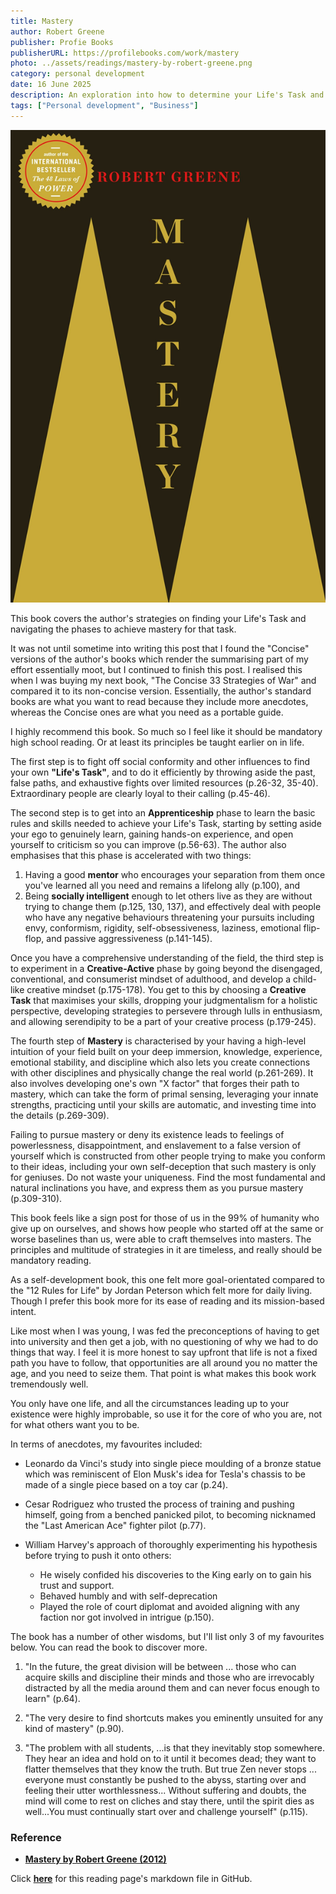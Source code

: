 ```yaml
---
title: Mastery
author: Robert Greene
publisher: Profie Books
publisherURL: https://profilebooks.com/work/mastery
photo: ../assets/readings/mastery-by-robert-greene.png
category: personal development
date: 16 June 2025
description: An exploration into how to determine your Life's Task and strategies to accomplishing it with anecdotes of the journeys of key historical masters.
tags: ["Personal development", "Business"]
---
```


![Mastery by Robert Greene](/src/assets/readings/mastery-by-robert-greene.png)


This book covers the author's strategies on finding your Life's Task and navigating the phases to achieve mastery for that task.

It was not until sometime into writing this post that I found the "Concise" versions of the author's books which render the summarising part of my effort essentially moot, but I continued to finish this post. I realised this when I was buying my next book, "The Concise 33 Strategies of War" and compared it to its non-concise version. Essentially, the author's standard books are what you want to read because they include more anecdotes, whereas the Concise ones are what you need as a portable guide.

I highly recommend this book. So much so I feel like it should be mandatory high school reading. Or at least its principles be taught earlier on in life.

The first step is to fight off social conformity and other influences to find your own **"Life's Task"**, and to do it efficiently by throwing aside the past, false paths, and exhaustive fights over limited resources (p.26-32, 35-40). Extraordinary people are clearly loyal to their calling (p.45-46).

The second step is to get into an **Apprenticeship** phase to learn the basic rules and skills needed to achieve your Life's Task, starting by setting aside your ego to genuinely learn, gaining hands-on experience, and open yourself to criticism so you can improve (p.56-63). The author also emphasises that this phase is accelerated with two things: 
1. Having a good **mentor** who encourages your separation from them once you've learned all you need and remains a lifelong ally (p.100), and
2. Being **socially intelligent** enough to let others live as they are without trying to change them (p.125, 130, 137), and effectively deal with people who have any negative behaviours threatening your pursuits including envy, conformism, rigidity, self-obsessiveness, laziness, emotional flip-flop, and passive aggressiveness (p.141-145).

Once you have a comprehensive understanding of the field, the third step is to experiment in a **Creative-Active** phase by going beyond the disengaged, conventional, and consumerist mindset of adulthood, and develop a child-like creative mindset (p.175-178). You get to this by choosing a **Creative Task** that maximises your skills, dropping your judgmentalism for a holistic perspective, developing strategies to persevere through lulls in enthusiasm, and allowing serendipity to be a part of your creative process (p.179-245).

The fourth step of **Mastery** is characterised by your having a high-level intuition of your field built on your deep immersion, knowledge, experience, emotional stability, and discipline which also lets you create connections with other disciplines and physically change the real world (p.261-269). It also involves developing one's own "X factor" that forges their path to mastery, which can take the form of primal sensing, leveraging your innate strengths, practicing until your skills are automatic, and investing time into the details (p.269-309).

Failing to pursue mastery or deny its existence leads to feelings of powerlessness, disappointment, and enslavement to a false version of yourself which is constructed from other people trying to make you conform to their ideas, including your own self-deception that such mastery is only for geniuses. Do not waste your uniqueness. Find the most fundamental and natural inclinations you have, and express them as you pursue mastery (p.309-310).

This book feels like a sign post for those of us in the 99% of humanity who give up on ourselves, and shows how people who started off at the same or worse baselines than us, were able to craft themselves into masters. The principles and multitude of strategies in it are timeless, and really should be mandatory reading.

As a self-development book, this one felt more goal-orientated compared to the "12 Rules for Life" by Jordan Peterson which felt more for daily living. Though I prefer this book more for its ease of reading and its mission-based intent.

Like most when I was young, I was fed the preconceptions of having to get into university and then get a job, with no questioning of why we had to do things that way. I feel it is more honest to say upfront that life is not a fixed path you have to follow, that opportunities are all around you no matter the age, and you need to seize them. That point is what makes this book work tremendously well.

You only have one life, and all the circumstances leading up to your existence were highly improbable, so use it for the core of who you are, not for what others want you to be.

In terms of anecdotes, my favourites included:

* Leonardo da Vinci's study into single piece moulding of a bronze statue which was reminiscent of Elon Musk's idea for Tesla's chassis to be made of a single piece based on a toy car (p.24).

* Cesar Rodriguez who trusted the process of training and pushing himself, going from a benched panicked pilot, to becoming nicknamed the "Last American Ace" fighter pilot (p.77).

* William Harvey's approach of thoroughly experimenting his hypothesis before trying to push it onto others:
  - He wisely confided his discoveries to the King early on to gain his trust and support.
  - Behaved humbly and with self-deprecation
  - Played the role of court diplomat and avoided aligning with any faction nor got involved in intrigue (p.150).

The book has a number of other wisdoms, but I'll list only 3 of my favourites below. You can read the book to discover more.

1. "In the future, the great division will be between ... those who can acquire skills and discipline their minds and those who are irrevocably distracted by all the media around them and can never focus enough to learn" (p.64).

2. "The very desire to find shortcuts makes you eminently unsuited for any kind of mastery" (p.90).

3. "The problem with all students, ...is that they inevitably stop somewhere. They hear an idea and hold on to it until it becomes dead; they want to flatter themselves that they know the truth. But true Zen never stops ... everyone must constantly be pushed to the abyss, starting over and feeling their utter worthlessness... Without suffering and doubts, the mind will come to rest on cliches and stay there, until the spirit dies as well...You must continually start over and challenge yourself" (p.115). 



### Reference

* **[Mastery by Robert Greene (2012)](https://profilebooks.com/work/mastery)**



Click **[here](https://github.com/makuharistudio/makuharistudio.github.io/blob/main/src/markdown/readings/205-03-16.md)** for this reading page's markdown file in GitHub.